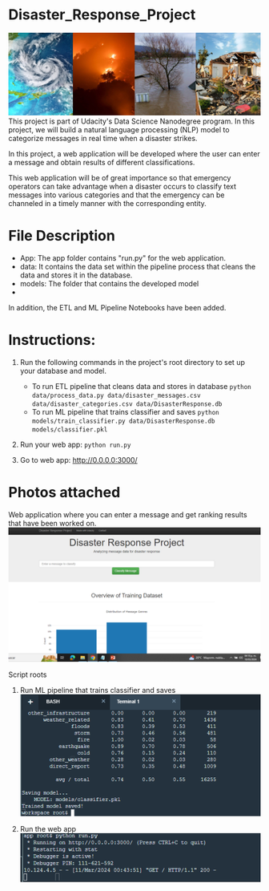 # Disaster_Response_Project
![Sample Input](https://github.com/jhon27195/Disaster_Response/blob/9992ee3fd947f6261169adc86aa51f0bbb619e31/Disaster.jpg)
This project is part of Udacity's Data Science Nanodegree program. In this project, we will build a natural language processing (NLP) model to categorize messages in real time when a disaster strikes.

In this project, a web application will be developed where the user can enter a message and obtain results of different classifications.

This web application will be of great importance so that emergency operators can take advantage when a disaster occurs to classify text messages into various categories and that the emergency can be channeled in a timely manner with the corresponding entity.
# File Description
- App: The app folder contains "run.py" for the web application.
- data: It contains the data set within the pipeline process that cleans the data and stores it in the database.
- models: The folder that contains the developed model
- 
In addition, the ETL and ML Pipeline Notebooks have been added.

# Instructions:
1. Run the following commands in the project's root directory to set up your database and model.

    - To run ETL pipeline that cleans data and stores in database
        `python data/process_data.py data/disaster_messages.csv data/disaster_categories.csv data/DisasterResponse.db`
    - To run ML pipeline that trains classifier and saves
        `python models/train_classifier.py data/DisasterResponse.db models/classifier.pkl`


2. Run your web app: `python run.py`

3. Go to web app:  http://0.0.0.0:3000/
   
# Photos attached
Web application where you can enter a message and get ranking results that have been worked on.
![Sample Input](https://github.com/jhon27195/Disaster_Response/blob/19ce28701a577957a326b64bc9abd87001a1c5bf/WebApp.PNG)

Script roots
1. Run ML pipeline that trains classifier and saves
![Sample Input](https://github.com/jhon27195/Disaster_Response/blob/94bb0a84c323ccd92bda2d645465001c499fdce4/Scrip%20Roots.PNG)

2. Run the web app
![Sample Input](https://github.com/jhon27195/Disaster_Response/blob/0c36241a3f056eece98c5cd743a80b0f75f7705a/Roots.PNG)




